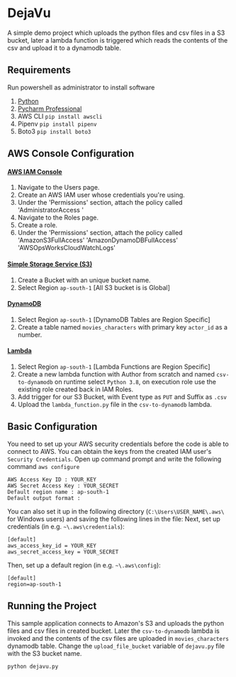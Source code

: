 # DejaVu
A simple demo project which uploads the python files and csv files in a S3 bucket, later a lambda function is  triggered which reads the contents of the csv and upload it to a dynamodb table.

## Requirements

Run powershell as administrator to install software
1. [Python](https://www.python.org/downloads/)
2. [Pycharm Professional](https://www.jetbrains.com/pycharm/download/)
3. AWS CLI
  `pip install awscli`
4. Pipenv
  `pip install pipenv`
5. Boto3
  `pip install boto3`
   
## AWS Console Configuration

#### [AWS IAM Console](https://console.aws.amazon.com/iam/home)
1. Navigate to the Users page.
2. Create an AWS IAM user whose credentials you're using.
3. Under the 'Permissions' section, attach the policy called 'AdministratorAccess '
4. Navigate to the Roles page.
5. Create a role.
6. Under the 'Permissions' section, attach the policy called 'AmazonS3FullAccess' 'AmazonDynamoDBFullAccess' 'AWSOpsWorksCloudWatchLogs' 


#### [Simple Storage Service (S3)](https://s3.console.aws.amazon.com/s3/home)
1. Create a Bucket with an unique bucket name.
2. Select Region `ap-south-1` [All S3 bucket is is Global]

#### [DynamoDB](https://ap-south-1.console.aws.amazon.com/dynamodb/home)
1. Select Region `ap-south-1` [DynamoDB Tables are Region Specific]
2. Create a table named `movies_characters` with primary key `actor_id` as  a  number. 

#### [Lambda](https://ap-south-1.console.aws.amazon.com/lambda/home)
1. Select Region `ap-south-1` [Lambda Functions are Region Specific]
2. Create a new lambda function with Author from scratch and named `csv-to-dynamodb` on runtime select `Python 3.8`, on execution role use the  existing role created back in IAM Roles.
3. Add trigger for our S3 Bucket, with Event type as `PUT` and Suffix as `.csv`
4. Upload the `lambda_function.py` file in the `csv-to-dynamodb` lambda.

## Basic Configuration

You need to set up your AWS security credentials before the code is able to connect to AWS. You can obtain the keys from the created IAM user's `Security Credentials`. 
Open up command prompt and write the following command `aws configure` 

    AWS Access Key ID : YOUR_KEY
    AWS Secret Access Key : YOUR_SECRET
    Default region name : ap-south-1
    Default output format : 

You can also set it up in the following directory (`C:\Users\USER_NAME\.aws\` for Windows users) and saving the following lines in the file:
Next, set up credentials (in e.g. ``~\.aws\credentials``):

    [default]
    aws_access_key_id = YOUR_KEY
    aws_secret_access_key = YOUR_SECRET

Then, set up a default region (in e.g. ``~\.aws\config``):

    [default]
    region=ap-south-1

## Running the Project

This sample application connects to Amazon's S3
and uploads the python files and csv files in created bucket. Later the `csv-to-dynamodb` lambda is invoked and the contents of the csv files are uploaded in `movies_characters` dynamodb table. Change the `upload_file_bucket` variable of `dejavu.py` file with the S3 bucket name. 

    python dejavu.py
